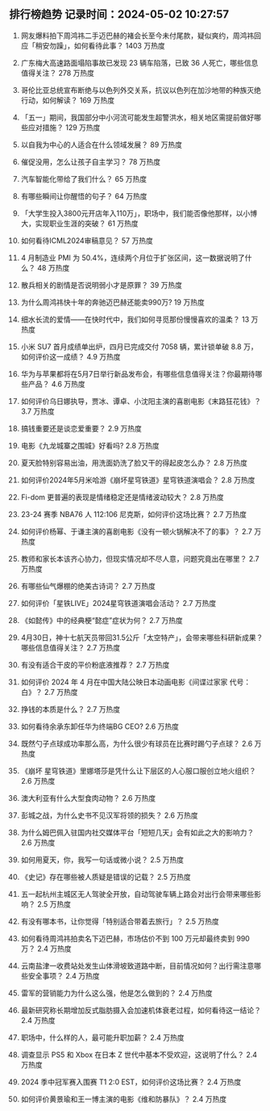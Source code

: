 
## 排行榜趋势 记录时间：2024-05-02 10:27:57
  
  1. 网友爆料拍下周鸿祎二手迈巴赫的褚会长至今未付尾款，疑似爽约，周鸿祎回应「稍安勿躁」，如何看待此事？ 1403 万热度
    
  2. 广东梅大高速路面塌陷事故已发现 23 辆车陷落，已致 36 人死亡，哪些信息值得关注？ 278 万热度
    
  3. 哥伦比亚总统宣布断绝与以色列外交关系，抗议以色列在加沙地带的种族灭绝行动，如何解读？ 169 万热度
    
  4. 「五一」期间，我国部分中小河流可能发生超警洪水，相关地区需提前做好哪些应对措施？ 129 万热度
    
  5. 以自我为中心的人适合在什么领域发展？ 89 万热度
    
  6. 催促没用，怎么让孩子自主学习？ 78 万热度
    
  7. 汽车智能化带给了我们什么？ 65 万热度
    
  8. 有哪些瞬间让你醒悟的句子？ 64 万热度
    
  9. 「大学生投入3800元开店年入110万」，职场中，我们能否像他那样，以小博大，实现职业生涯的突破？ 61 万热度
    
  10. 如何看待ICML2024审稿意见？ 57 万热度
    
  11. 4 月制造业 PMI 为 50.4%，连续两个月位于扩张区间，这一数据说明了什么？ 48 万热度
    
  12. 散兵相关的剧情是否说明弱小才是原罪？ 39 万热度
    
  13. 为什么周鸿祎快十年的奔驰迈巴赫还能卖990万? 19 万热度
    
  14. 细水长流的爱情——在快时代中，我们如何寻觅那份慢慢喜欢的温柔？ 13 万热度
    
  15. 小米 SU7 首月成绩单出炉，四月已完成交付 7058 辆，累计锁单破 8.8 万，如何评价这一成绩？ 4.9 万热度
    
  16. 华为与苹果都将在5月7日举行新品发布会，有哪些信息值得关注？你最期待哪些产品？ 4.6 万热度
    
  17. 如何评价乌日娜执导，贾冰、谭卓、小沈阳主演的喜剧电影《末路狂花钱》？ 3.7 万热度
    
  18. 搞钱重要还是谈恋爱重要？ 2.9 万热度
    
  19. 电影《九龙城寨之围城》好看吗? 2.8 万热度
    
  20. 夏天脸特别容易出油，用洗面奶洗了脸又干的得起皮怎么办？ 2.8 万热度
    
  21. 如何评价2024年5月米哈游《崩坏星穹铁道》星穹铁道演唱会？ 2.8 万热度
    
  22. Fi-dom 更普遍的表现是情绪稳定还是情绪波动较大？ 2.8 万热度
    
  23. 23-24 赛季 NBA76 人 112:106 尼克斯，如何评价这场比赛？ 2.7 万热度
    
  24. 如何评价杨幂、于谦主演的喜剧电影《没有一顿火锅解决不了的事》？ 2.7 万热度
    
  25. 教师和家长本该齐心协力，但现实情况却不尽人意，问题究竟出在哪里？ 2.7 万热度
    
  26. 有哪些仙气爆棚的绝美古诗词？ 2.7 万热度
    
  27. 如何评价「星铁LIVE」2024星穹铁道演唱会活动？ 2.7 万热度
    
  28. 《如懿传》中的经典梗“懿症”症状为何？ 2.7 万热度
    
  29. 4月30日，神十七航天员带回31.5公斤「太空特产」，会带来哪些科研新成果？哪些信息值得关注？ 2.7 万热度
    
  30. 有没有适合干皮的平价粉底液推荐？ 2.7 万热度
    
  31. 如何评价 2024 年 4 月在中国大陆公映日本动画电影《间谍过家家 代号：白》？ 2.7 万热度
    
  32. 挣钱的本质是什么？ 2.7 万热度
    
  33. 如何看待余承东卸任华为终端BG CEO? 2.6 万热度
    
  34. 既然勺子点球成功率那么高，为什么很少有球员在比赛时踢勺子点球？ 2.6 万热度
    
  35. 《崩坏 星穹铁道》里娜塔莎是凭什么让下层区的人心服口服创立地火组织？ 2.6 万热度
    
  36. 澳大利亚有什么大型食肉动物？ 2.6 万热度
    
  37. 彭城之战，为什么史书不见汉军将领的损失？ 2.6 万热度
    
  38. 为什么姆巴佩入驻国内社交媒体平台「短短几天」会有如此之大的影响力？ 2.6 万热度
    
  39. 如何用夏天，你，我写一句话或微小说？ 2.5 万热度
    
  40. 《史记》存在哪些被人质疑是错误的记载？ 2.5 万热度
    
  41. 五一起杭州主城区无人驾驶全开放，自动驾驶车辆上路会对出行会带来哪些影响？ 2.5 万热度
    
  42. 有没有哪本书，让你觉得「特别适合带着去旅行」？ 2.5 万热度
    
  43. 如何看待周鸿祎拍卖名下迈巴赫，市场估价不到 100 万元却最终卖到 990 万？ 2.4 万热度
    
  44. 云南盐津一收费站处发生山体滑坡致道路中断，目前情况如何？出行需注意哪些安全事项？ 2.4 万热度
    
  45. 雷军的营销能力为什么这么强，他是怎么做到的？ 2.4 万热度
    
  46. 最新研究称长期增加反式脂肪摄入会加速机体衰老过程，如何看待这一结论？ 2.4 万热度
    
  47. 职场中，什么样的人，最可能升职加薪？ 2.4 万热度
    
  48. 调查显示 PS5 和 Xbox 在日本 Z 世代中基本不受欢迎，这说明了什么？ 2.4 万热度
    
  49. 2024 季中冠军赛入围赛 T1 2:0 EST，如何评价这场比赛？ 2.4 万热度
    
  50. 如何评价黄景瑜和王一博主演的电影《维和防暴队》？ 2.4 万热度
    